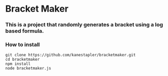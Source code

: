 # Bracket Maker

### This is a project that randomly generates a bracket using a log based formula.

### How to install
```
git clone https://github.com/kanestapler/bracketmaker.git
cd bracketmaker
npm install
node bracketmaker.js
```